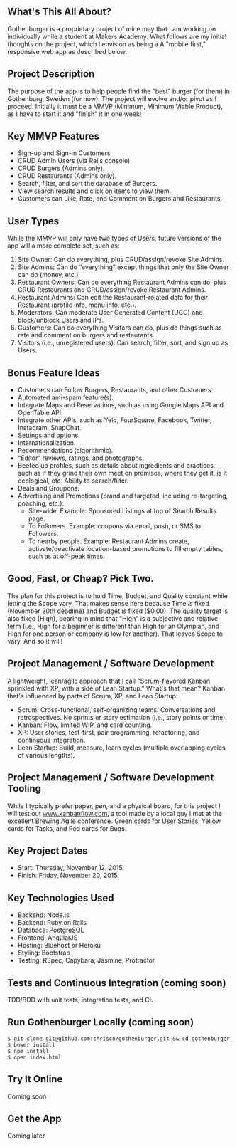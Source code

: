 ## What's This All About?

Gothenburger is a proprietary project of mine may that I am working on individually while a student at Makers Academy.  What follows are my initial thoughts on the project, which I envision as being a A "mobile first," responsive web app as described below.

## Project Description

The purpose of the app is to help people find the “best” burger (for them) in Gothenburg, Sweden (for now).  The project will evolve and/or pivot as I proceed.  Initially it must be a MMVP (Minimum, Minimum Viable Product), as I have to start it and "finish" it in one week!

## Key MMVP Features

* Sign-up and Sign-in Customers
* CRUD Admin Users (via Rails console)
* CRUD Burgers (Admins only).
* CRUD Restaurants (Admins only).
* Search, filter, and sort the database of Burgers.
* View search results and click on items to view them.
* Customers can Like, Rate, and Comment on Burgers and Restaurants.

## User Types

While the MMVP will only have two types of Users, future versions of the app will a more complete set, such as:

1. Site Owner: Can do everything, plus CRUD/assign/revoke Site Admins.
2. Site Admins: Can do “everything” except things that only the Site Owner can do (money, etc.).
3. Restaurant Owners: Can do everything Restaurant Admins can do, plus CRUD Restaurants and CRUD/assign/revoke Restaurant Admins.
4. Restaurant Admins: Can edit the Restaurant-related data for their Restaurant (profile info, menu info, etc.).
5. Moderators: Can moderate User Generated Content (UGC) and block/unblock Users and IPs.
6. Customers: Can do everything Visitors can do, plus do things such as rate and comment on burgers and restaurants.
7. Visitors (i.e., unregistered users): Can search, filter, sort, and sign up as Users.

## Bonus Feature Ideas

* Customers can Follow Burgers, Restaurants, and other Customers.
* Automated anti-spam feature(s).
* Integrate Maps and Reservations, such as using Google Maps API and OpenTable API.
* Integrate other APIs, such as Yelp, FourSquare, Facebook, Twitter, Instagram, SnapChat.
* Settings and options.
* Internationalization.
* Recommendations (algorithmic).
* “Editor” reviews, ratings, and photographs.
* Beefed up profiles, such as details about ingredients and practices, such as if they grind their own meet on premises, where they get it, is it ecological, etc.  Ability to search/filter.
* Deals and Groupons.
* Advertising and Promotions (brand and targeted, including re-targeting, poaching, etc.):
  * Site-wide.  Example: Sponsored Listings at top of Search Results page.
  * To Followers.  Example: coupons via email, push, or SMS to Followers.
  * To nearby people.  Example: Restaurant Admins create, activate/deactivate location-based promotions to fill empty tables, such as at off-peak times.

## Good, Fast, or Cheap?  Pick Two.

The plan for this project is to hold Time, Budget, and Quality constant while letting the Scope vary.  That makes sense here because Time *is* fixed (November 20th deadline) and Budget *is* fixed ($0.00).  The quality target is also fixed (High), bearing in mind that "High" is a subjective and relative term (i.e., High for a beginner is different than High for an Olympian, and High for one person or company is low for another).  That leaves Scope to vary.  And so it will!

## Project Management / Software Development

A lightweight, lean/agile approach that I call "Scrum-flavored Kanban sprinkled with XP, with a side of Lean Startup."  What's that mean?  Kanban that's influenced by parts of Scrum, XP, and Lean Startup:

* Scrum: Cross-functional, self-organizing teams.  Conversations and retrospectives.  No sprints or story estimation (i.e., story points or time).
* Kanban: Flow, limited WIP, and card counting.
* XP: User stories, test-first, pair programming, refactoring, and continuous integration.
* Lean Startup: Build, measure, learn cycles (multiple overlapping cycles of various lengths).

## Project Management / Software Development Tooling

While I typically prefer paper, pen, and a physical board, for this project I will test out www.kanbanflow.com, a tool made by a local guy I met at the excellent [Brewing Agile](https://brewingagile.org/) conference.  Green cards for User Stories, Yellow cards for Tasks, and Red cards for Bugs.

## Key Project Dates

* Start: Thursday, November 12, 2015.
* Finish: Friday, November 20, 2015.

## Key Technologies Used

* Backend: Node.js
* Backend: Ruby on Rails
* Database: PostgreSQL
* Frontend: AngularJS
* Hosting: Bluehost or Heroku
* Styling: Bootstrap
* Testing: RSpec, Capybara, Jasmine, Protractor

## Tests and Continuous Integration (coming soon)

TDD/BDD with unit tests, integration tests, and CI.

## Run Gothenburger Locally (coming soon)

````
$ git clone git@github.com:chrisco/gothenburger.git && cd gothenburger
$ bower install
$ npm install
$ open index.html
````

## Try It Online

Coming soon

## Get the App

Coming later
